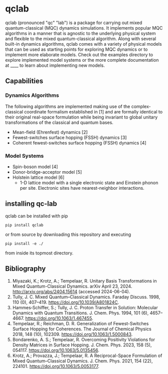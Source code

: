 # qclab
qclab (pronounced "qc" "lab") is a package for carrying out mixed quantum-classical (MQC) dynamics simulations. It implements popular MQC algorithms in a manner that is agnostic to the underlying physical system and flexible to the mixed quantum-classical algorithm. Along with several built-in dynamics algorithms, qclab comes with a variety of physical models that can be used as starting points for exploring MQC dynamics or to implement more elaborate models. Check out the examples directory to explore implemented model systems or the more complete documentation at ____ to learn about implementing new models. 

## Capabilities
### Dynamics Algorithms
The following algorithms are implemented making use of the complex-classical coordinate formalism established in [1] and are formally identical to their original real-space formulation while being invariant to global unitary transformations of the classical and quantum bases. 
* Mean-field (Ehrenfest) dynamics [2]
* Fewest-switches surface hopping (FSSH) dynamics [3]
* Coherent fewest-switches surface hopping (FSSH) dynamics [4]
### Model Systems
* Spin-boson model [4]
* Donor-bridge-acceptor model [5]
* Holstein lattice model [6]
    - 1-D lattice model with a single electronic state and Einstein phonon per site. Electronic sites have nearest-neighbor interactions. 
## installing qc-lab
qclab can be installed with pip 
```
pip install qclab
```
or from source by downloading this repository and executing 
```
pip install -e ./
```
from inside its topmost directory. 

## Bibliography
1. Miyazaki, K.; Krotz, A.; Tempelaar, R. Unitary Basis Transformations in Mixed Quantum-Classical Dynamics. arXiv April 23, 2024. http://arxiv.org/abs/2404.15614 (accessed 2024-06-04).
2. Tully, J. C. Mixed Quantum–Classical Dynamics. Faraday Discuss. 1998, 110 (0), 407–419. https://doi.org/10.1039/A801824C.
3. Hammes‐Schiffer, S.; Tully, J. C. Proton Transfer in Solution: Molecular Dynamics with Quantum Transitions. J. Chem. Phys. 1994, 101 (6), 4657–4667. https://doi.org/10.1063/1.467455.
4. Tempelaar, R.; Reichman, D. R. Generalization of Fewest-Switches Surface Hopping for Coherences. The Journal of Chemical Physics 2018, 148 (10), 102309. https://doi.org/10.1063/1.5000843.
5. Bondarenko, A. S.; Tempelaar, R. Overcoming Positivity Violations for Density Matrices in Surface Hopping. J. Chem. Phys. 2023, 158 (5), 054117. https://doi.org/10.1063/5.0135456.
6. Krotz, A.; Provazza, J.; Tempelaar, R. A Reciprocal-Space Formulation of Mixed Quantum–Classical Dynamics. J. Chem. Phys. 2021, 154 (22), 224101. https://doi.org/10.1063/5.0053177.
